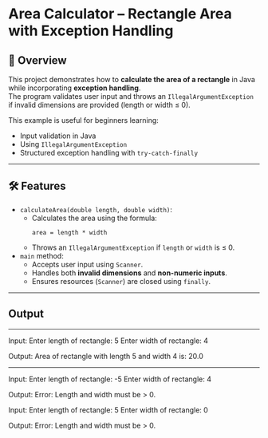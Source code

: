 # Area Calculator – Rectangle Area with Exception Handling

## 📌 Overview
This project demonstrates how to **calculate the area of a rectangle** in Java while incorporating **exception handling**.  
The program validates user input and throws an `IllegalArgumentException` if invalid dimensions are provided (length or width ≤ 0).  

This example is useful for beginners learning:
- Input validation in Java
- Using `IllegalArgumentException`
- Structured exception handling with `try-catch-finally`

---

## 🛠️ Features
- `calculateArea(double length, double width)`:
  - Calculates the area using the formula:  
    ```
    area = length * width
    ```
  - Throws an `IllegalArgumentException` if `length` or `width` is ≤ 0.
- `main` method:
  - Accepts user input using `Scanner`.
  - Handles both **invalid dimensions** and **non-numeric inputs**.
  - Ensures resources (`Scanner`) are closed using `finally`.

---

## Output

-------------
Input:
Enter length of rectangle: 5
Enter width of rectangle: 4

Output:
Area of rectangle with length 5 and width 4 is: 20.0



-------------
Input:
Enter length of rectangle: -5
Enter width of rectangle: 4

Output:
Error: Length and width must be > 0.



Input:
Enter length of rectangle: 5
Enter width of rectangle: 0

Output:
Error: Length and width must be > 0.


